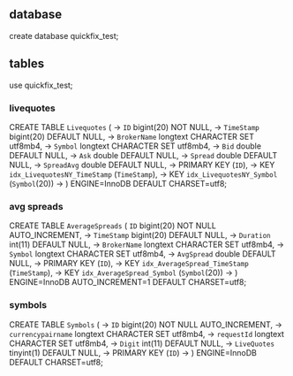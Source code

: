 ## database
create database quickfix_test;

## tables

use quickfix_test;

### livequotes

CREATE TABLE `Livequotes` (
    ->   `ID` bigint(20) NOT NULL,
    ->   `TimeStamp` bigint(20) DEFAULT NULL,
    ->   `BrokerName` longtext CHARACTER SET utf8mb4,
    ->   `Symbol` longtext CHARACTER SET utf8mb4,
    ->   `Bid` double DEFAULT NULL,
    ->   `Ask` double DEFAULT NULL,
    ->   `Spread` double DEFAULT NULL,
    ->   `SpreadAvg` double DEFAULT NULL,
    ->   PRIMARY KEY (`ID`),
    ->   KEY `idx_LivequotesNY_TimeStamp` (`TimeStamp`),
    ->   KEY `idx_LivequotesNY_Symbol` (`Symbol`(20))
    -> ) ENGINE=InnoDB DEFAULT CHARSET=utf8;


### avg spreads

CREATE TABLE `AverageSpreads` (
   `ID` bigint(20) NOT NULL AUTO_INCREMENT,
    ->   `TimeStamp` bigint(20) DEFAULT NULL,
    ->   `Duration` int(11) DEFAULT NULL,
    ->   `BrokerName` longtext CHARACTER SET utf8mb4,
    ->   `Symbol` longtext CHARACTER SET utf8mb4,
    ->   `AvgSpread` double DEFAULT NULL,
    ->   PRIMARY KEY (`ID`),
    ->   KEY `idx_AverageSpread_TimeStamp` (`TimeStamp`),
    ->   KEY `idx_AverageSpread_Symbol` (`Symbol`(20))
    -> ) ENGINE=InnoDB AUTO_INCREMENT=1 DEFAULT CHARSET=utf8;

### symbols

CREATE TABLE `Symbols` (
    ->   `ID` bigint(20) NOT NULL AUTO_INCREMENT,
    ->   `currencypairname` longtext CHARACTER SET utf8mb4,
    ->   `requestId` longtext CHARACTER SET utf8mb4,
    ->   `Digit` int(11) DEFAULT NULL,
    ->   `LiveQuotes` tinyint(1) DEFAULT NULL,
    ->   PRIMARY KEY (`ID`)
    -> ) ENGINE=InnoDB DEFAULT CHARSET=utf8;

